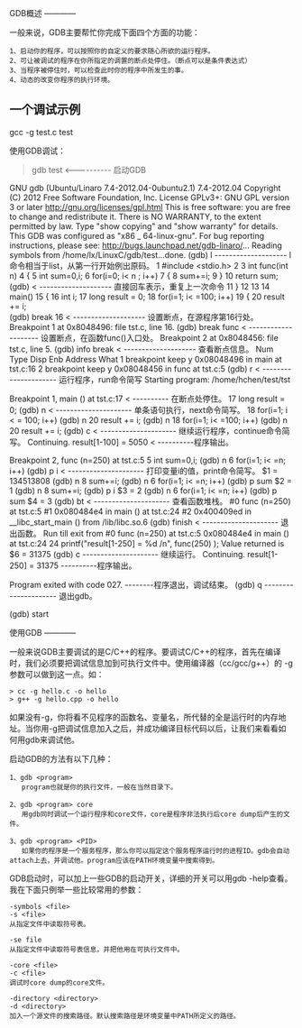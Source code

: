 GDB概述
————

一般来说，GDB主要帮忙你完成下面四个方面的功能：

    1、启动你的程序，可以按照你的自定义的要求随心所欲的运行程序。
    2、可让被调试的程序在你所指定的调置的断点处停住。（断点可以是条件表达式）
    3、当程序被停住时，可以检查此时你的程序中所发生的事。
    4、动态的改变你程序的执行环境。


一个调试示例
----------------
gcc -g test.c test

使用GDB调试：

> gdb test  <---------- 启动GDB

GNU gdb (Ubuntu/Linaro 7.4-2012.04-0ubuntu2.1) 7.4-2012.04
Copyright (C) 2012 Free Software Foundation, Inc.
License GPLv3+: GNU GPL version 3 or later 
<http://gnu.org/licenses/gpl.html>
This is free software: you are free to change and redistribute it.
There is NO WARRANTY, to the extent permitted by law.  Type "show copying"
and "show warranty" for details.
This GDB was configured as  "x86 _ 64-linux-gnu".
For bug reporting instructions, please see:
<http://bugs.launchpad.net/gdb-linaro/>...
Reading symbols from /home/lx/LinuxC/gdb/test...done.
(gdb) l     -------------------- l命令相当于list，从第一行开始例出原码。
1        #include <stdio.h>
2
3        int func(int n)
4        {
5                int sum=0,i;
6                for(i=0; i< n ; i++)
7                {
8                        sum+=i;
9                }
10               return sum;
(gdb)       < -------------------- 直接回车表示，重复上一次命令
11       }
12
13
14       main()
15       {
16               int i;
17               long result = 0;
18               for(i=1; i< =100; i++)
19               {
20                       result += i;   
(gdb) break 16    < -------------------- 设置断点，在源程序第16行处。
Breakpoint 1 at 0x8048496: file tst.c, line 16.
(gdb) break func  < -------------------- 设置断点，在函数func()入口处。
Breakpoint 2 at 0x8048456: file tst.c, line 5.
(gdb) info break  < -------------------- 查看断点信息。
Num Type           Disp Enb Address    What
1   breakpoint     keep y   0x08048496 in main at tst.c:16
2   breakpoint     keep y   0x08048456 in func at tst.c:5
(gdb) r           < --------------------- 运行程序，run命令简写
Starting program: /home/hchen/test/tst

Breakpoint 1, main () at tst.c:17    < ---------- 在断点处停住。
17               long result = 0;
(gdb) n          < --------------------- 单条语句执行，next命令简写。
18               for(i=1; i < = 100; i++)
(gdb) n
20                       result += i;
(gdb) n
18               for(i=1; i< =100; i++)
(gdb) n
20                       result += i;
(gdb) c          < --------------------- 继续运行程序，continue命令简写。
Continuing.
result[1-100] = 5050       < ----------程序输出。

Breakpoint 2, func (n=250) at tst.c:5
5                int sum=0,i;
(gdb) n
6                for(i=1; i< =n; i++)
(gdb) p i        < --------------------- 打印变量i的值，print命令简写。
$1 = 134513808
(gdb) n
8                        sum+=i;
(gdb) n
6                for(i=1; i< =n; i++)
(gdb) p sum
$2 = 1
(gdb) n
8                        sum+=i;
(gdb) p i
$3 = 2
(gdb) n
6                for(i=1; i< =n; i++)
(gdb) p sum
$4 = 3
(gdb) bt        < --------------------- 查看函数堆栈。
#0  func (n=250) at tst.c:5
#1  0x080484e4 in main () at tst.c:24
#2  0x400409ed in __libc_start_main () from /lib/libc.so.6
(gdb) finish    < --------------------- 退出函数。
Run till exit from #0  func (n=250) at tst.c:5
0x080484e4 in main () at tst.c:24
24              printf("result[1-250] = %d /n", func(250) );
Value returned is $6 = 31375
(gdb) c     --------------------- 继续运行。
Continuing.
result[1-250] = 31375    ----------程序输出。

Program exited with code 027. --------程序退出，调试结束。
(gdb) q     --------------------- 退出gdb。
>

(gdb) start

使用GDB
————

一般来说GDB主要调试的是C/C++的程序。要调试C/C++的程序，首先在编译时，我们必须要把调试信息加到可执行文件中。使用编译器（cc/gcc/g++）的 -g 参数可以做到这一点。如：

    > cc -g hello.c -o hello
    > g++ -g hello.cpp -o hello

如果没有-g，你将看不见程序的函数名、变量名，所代替的全是运行时的内存地址。当你用-g把调试信息加入之后，并成功编译目标代码以后，让我们来看看如何用gdb来调试他。

启动GDB的方法有以下几种：

    1、gdb <program>
       program也就是你的执行文件，一般在当然目录下。

    2、gdb <program> core
       用gdb同时调试一个运行程序和core文件，core是程序非法执行后core dump后产生的文件。

    3、gdb <program> <PID>
       如果你的程序是一个服务程序，那么你可以指定这个服务程序运行时的进程ID。gdb会自动attach上去，并调试他。program应该在PATH环境变量中搜索得到。

 

GDB启动时，可以加上一些GDB的启动开关，详细的开关可以用gdb -help查看。我在下面只例举一些比较常用的参数：

    -symbols <file>
    -s <file>
    从指定文件中读取符号表。

    -se file
    从指定文件中读取符号表信息，并把他用在可执行文件中。

    -core <file>
    -c <file>
    调试时core dump的core文件。

    -directory <directory>
    -d <directory>
    加入一个源文件的搜索路径。默认搜索路径是环境变量中PATH所定义的路径。




